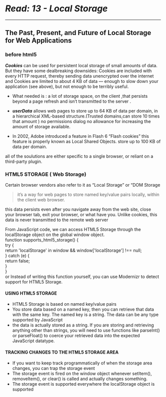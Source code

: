 # ***Read: 13 - Local Storage***
- - - 
## The Past, Present, and Future of Local Storage for Web Applications

### before html5 

***Cookies*** can be used for persistent local storage of small amounts of data. But they have some dealbreaking downsides:
Cookies are included with every HTTP request, thereby sending data unencrypted over the internet and Cookies are limited to about 4 KB of data — enough to slow down your application (see above), but not enough to be terribly useful.

* What needed is : a lot of storage space, on the client ,that persists beyond a page refresh and isn’t transmitted to the server .

* ***userData*** allows web pages to store up to 64 KB of data per domain, in a hierarchical XML-based structure.(Trusted domains,can store 10 times that amount )
no permissions dialog no allowance for increasing the amount of storage available.
* In 2002, Adobe introduced a feature in Flash 6 “Flash cookies” this feature is properly known as Local Shared Objects. store up to 100 KB of data per domain.    

 all of the soulutions are either specific to a single browser, or reliant on a third-party plugin. 

### HTML5 STORAGE ( Web Storage)

Certain browser vendors also refer to it as “Local Storage” or “DOM Storage    

> it’s a way for web pages to store named key/value pairs locally, within the client web browser.   

this data persists even after you navigate away from the web site, close your browser tab, exit your browser, or what have you. Unlike cookies, this data is never transmitted to the remote web server    

From JavaScript code, we can access HTML5 Storage through the localStorage object on the global window object.     
function supports_html5_storage() {     
  try {    
    return 'localStorage' in window && window['localStorage'] !== null;    
  } catch (e) {   
    return false;   
  }   
}   
or Instead of writing this function yourself, you can use Modernizr to detect support for HTML5 Storage.

#### USING HTML5 STORAGE

* HTML5 Storage is based on named key/value pairs   
* You store data based on a named key, then you can retrieve that data with the same key. The named key is a string. The data can be any type supported by JavaScript   
* the data is actually stored as a string. If you are storing and retrieving anything other than strings, you will need to use functions like parseInt() or parseFloat() to coerce your retrieved data into the expected JavaScript datatype.

#### TRACKING CHANGES TO THE HTML5 STORAGE AREA

* If you want to keep track programmatically of when the storage area changes, you can trap the storage event
* The storage event is fired on the window object whenever setItem(), removeItem(), or clear() is called and actually changes something.
* The storage event is supported everywhere the localStorage object is supported



